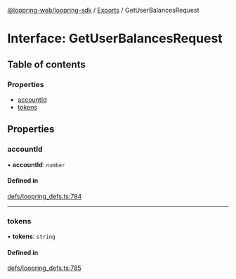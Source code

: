 [@loopring-web/loopring-sdk](../README.md) / [Exports](../modules.md) / GetUserBalancesRequest

# Interface: GetUserBalancesRequest

## Table of contents

### Properties

- [accountId](GetUserBalancesRequest.md#accountid)
- [tokens](GetUserBalancesRequest.md#tokens)

## Properties

### accountId

• **accountId**: `number`

#### Defined in

[defs/loopring_defs.ts:784](https://github.com/Loopring/loopring_sdk/blob/2ea32ee/src/defs/loopring_defs.ts#L784)

___

### tokens

• **tokens**: `string`

#### Defined in

[defs/loopring_defs.ts:785](https://github.com/Loopring/loopring_sdk/blob/2ea32ee/src/defs/loopring_defs.ts#L785)
